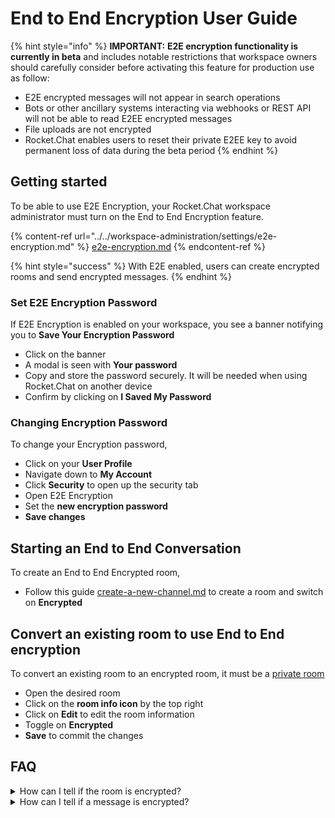 # End to End Encryption User Guide

{% hint style="info" %}
**IMPORTANT:** **E2E encryption functionality is currently in beta** and includes notable restrictions that workspace owners should carefully consider before activating this feature for production use as follow:

* E2E encrypted messages will not appear in search operations
* Bots or other ancillary systems interacting via webhooks or REST API will not be able to read E2EE encrypted messages
* File uploads are not encrypted
* Rocket.Chat enables users to reset their private E2EE key to avoid permanent loss of data during the beta period
{% endhint %}

## Getting started

To be able to use E2E Encryption, your Rocket.Chat workspace administrator must turn on the End to End Encryption feature.

{% content-ref url="../../workspace-administration/settings/e2e-encryption.md" %}
[e2e-encryption.md](../../workspace-administration/settings/e2e-encryption.md)
{% endcontent-ref %}

{% hint style="success" %}
With E2E enabled, users can create encrypted rooms and send encrypted messages.
{% endhint %}

### Set E2E Encryption Password

If E2E Encryption is enabled on your workspace, you see a banner notifying you to **Save Your Encryption Password**

* Click on the banner
* A modal is seen with **Your password**
* Copy and store the password securely. It will be needed when using Rocket.Chat on another device
* Confirm by clicking on **I Saved My Password**

### Changing Encryption Password

To change your Encryption password,

* Click on your **User Profile**
* Navigate down to **My Account**
* Click **Security** to open up the security tab
* Open E2E Encryption
* Set the **new encryption password**
* **Save changes**

## Starting an End to End Conversation

To create an End to End Encrypted room,

* Follow this guide [create-a-new-channel.md](../rooms/channels/create-a-new-channel.md "mention") to create a room and switch on **Encrypted**

## Convert an existing room to use End to End encryption

To convert an existing room to an encrypted room, it must be a [private room](https://github.com/spastorelli/RocketChatDocs/blob/test-datasync-changes/use-rocket.chat/user-guides/security-bundle/broken-reference/README.md)

* Open the desired room
* Click on the **room info icon** by the top right
* Click on **Edit** to edit the room information
* Toggle on **Encrypted**
* **Save** to commit the changes

## FAQ

<details>

<summary>How can I tell if the room is encrypted?</summary>

If the room is using End to End Encryption you should see a key icon by the channel name.

<img src="../../../.gitbook/assets/e2e-keybychannel.png" alt="" data-size="original">

</details>

<details>

<summary>How can I tell if a message is encrypted?</summary>

You will see a key icon by the username.

</details>
